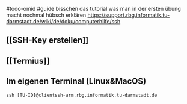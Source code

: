 #todo-omid #guide 
bisschen das tutorial was man in der ersten übung macht nochmal hübsch erklären
https://support.rbg.informatik.tu-darmstadt.de/wiki/de/doku/computerhilfe/ssh
## [[SSH-Key erstellen]]
## [[Termius]]
## Im eigenen Terminal (Linux&MacOS)
```shell
ssh [TU-ID]@clientssh-arm.rbg.informatik.tu-darmstadt.de
```
